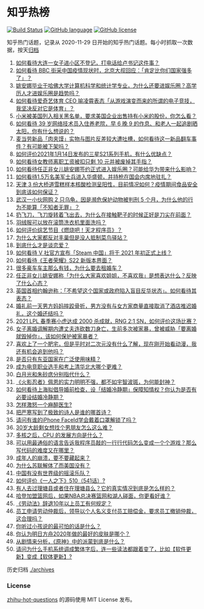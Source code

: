 # 知乎热榜
[![Build Status](https://github.com/ToWeLong/zhihu-hot-questions/workflows/CI/badge.svg)](https://github.com/ToWeLong/zhihu-hot-questions/actions)
[![GitHub language](https://img.shields.io/badge/language-golang-orange.svg)](https://golang.org/)
[![GitHub license](https://img.shields.io/github/license/ToWeLong/zhihu-hot-questions)](https://github.com/ToWeLong/zhihu-hot-questions/blob/main/LICENSE)

知乎热门话题，记录从 2020-11-29 日开始的知乎热门话题。每小时抓取一次数据，按天[归档](./archives)

<!-- BEGIN -->

1. [如何看待大连一女子进小区不登记，打电话给卢书记这件事？](https://www.zhihu.com/question/439288218)
1. [如何看待 BBC 街采中国疫情现状时，北京大叔回应：「肯定比你们国家强多了」？](https://www.zhihu.com/question/438984904)
1. [姚安娜毕业于哈佛大学计算机科学和统计学专业，为什么还要进娱乐圈？高学历人才进娱乐圈是趋势吗？](https://www.zhihu.com/question/439314149)
1. [如何看待爱奇艺体育 CEO 喻凌霄表态「从游戏演变而来的所谓的电子竞技，我坚决反对它是体育」？](https://www.zhihu.com/question/439196241)
1. [小米被美国列入相关黑名单，要求美国企业出售持有小米的股份，你怎么看？](https://www.zhihu.com/question/439439954)
1. [如何看待 39 岁网络技术员入住养老院，早 6 晚 9 的作息、和老人一起追剧晒太阳，你有什么想说的？](https://www.zhihu.com/question/439397557)
1. [麦当劳新品「肉夹馍」实物与图片反差较大遭吐槽，如何看待这一新品翻车事件？有可能被下架吗？](https://www.zhihu.com/question/439248049)
1. [如何评价2021年1月14日发布的三星S21系列手机，有什么优缺点？](https://www.zhihu.com/question/439299696)
1. [如何看待女教师离职工资被扣只剩 10 元并被废掉其手指？](https://www.zhihu.com/question/439237387)
1. [如何看待任正非女儿姚安娜签约正式进入娱乐圈？可能给华为带来什么影响？](https://www.zhihu.com/question/439294411)
1. [如何看待1.5万名美军士兵进入华盛顿，并持枪在国会内席地驻扎？](https://www.zhihu.com/question/439312075)
1. [天津 3 份大桥道雪糕样本核酸检测呈阳性，目前情况如何？疫情期间食品安全到底该如何保证？](https://www.zhihu.com/question/439374370)
1. [武汉一小伙网购 2 只乌龟，因是濒危保护动物被判刑 5 个月，为什么他的行为不能算「不知者无罪」？](https://www.zhihu.com/question/439263149)
1. [扔飞刀，飞刀旋转着飞出去，为什么在接触靶子的时候正好是刀尖在前面？](https://www.zhihu.com/question/439061594)
1. [羽绒服可以放在滚筒洗衣机里面洗吗？](https://www.zhihu.com/question/19647632)
1. [如何评价综艺节目《燃烧吧！天才程序员》？](https://www.zhihu.com/question/439009052)
1. [为什么大家都反对丰巢但是没人抵制菜鸟驿站？](https://www.zhihu.com/question/407483465)
1. [到底什么才是谈恋爱？](https://www.zhihu.com/question/383928922)
1. [如何看待 V 社官方宣布「Steam 中国」将于 2021 年初正式上线？](https://www.zhihu.com/question/439282342)
1. [如何看待《王者荣耀》S22 新版本界面？](https://www.zhihu.com/question/439307481)
1. [很多豪车车主那么有钱，为什么要去租婚车？](https://www.zhihu.com/question/63011130)
1. [任正非女儿姚安娜称「为什么大家喜欢姐姐，不喜欢我」是想表达什么？反映了什么心态？](https://www.zhihu.com/question/439320167)
1. [英国首相约翰逊称：「不希望这个国家或政府陷入盲目反华状态」。如何看待其表态？](https://www.zhihu.com/question/439364483)
1. [婚礼前一天男方妈妈摔跤骨折，男方没有与女方家商量直接取消了酒店推迟婚礼，这个婚还结吗？](https://www.zhihu.com/question/438777202)
1. [2021 LPL 春季赛小虎达成 2000 杀成就，RNG 2:1 SN，如何评价这场比赛？](https://www.zhihu.com/question/439402079)
1. [女子离婚调解期内遭丈夫连砍数刀身亡，生前多次被家暴，曾被威胁「要离婚就毁掉你」，该如何保护被家暴者？](https://www.zhihu.com/question/439418990)
1. [喜欢上了一个肥宅，但是平时对二次元没有什么了解，现在刚开始看动漫，我还有机会追到他吗？](https://www.zhihu.com/question/439142520)
1. [是否只有东亚国家在广泛使用味精？](https://www.zhihu.com/question/20787007)
1. [成为电竞职业选手和考上清华北大哪个更难？](https://www.zhihu.com/question/439301709)
1. [白月光和朱砂痣分别指代什么？](https://www.zhihu.com/question/65532582)
1. [《火影忍者》佩恩的实力明明不强，都不如宇智波斑，为何能封神？](https://www.zhihu.com/question/438703482)
1. [如何看待上海拟倡导婚前检查，设「结婚冷静期」保障知情权？你认为是否有必要设结婚冷静期？](https://www.zhihu.com/question/439421476)
1. [怎样激怒一个麻醉医生?](https://www.zhihu.com/question/439251204)
1. [把严寒写到了极致的诗人是谁的哪首诗？](https://www.zhihu.com/question/438396885)
1. [请问有谁的iPhone FaceId学会戴着口罩解锁了吗？](https://www.zhihu.com/question/368852096)
1. [30岁大龄剩女想找个男朋友怎么这么难？](https://www.zhihu.com/question/431089812)
1. [多核之后，CPU 的发展方向是什么？](https://www.zhihu.com/question/20809971)
1. [可以用最通俗的语言告诉我程序员敲的一行行代码怎么变成一个个游戏？那么写代码的难度又在哪里？](https://www.zhihu.com/question/437583022)
1. [成年人的崩溃，要不要藏起来？](https://www.zhihu.com/question/439393760)
1. [为什么苏联解体了而美国没有？](https://www.zhihu.com/question/436321173)
1. [中国有没有世界级的摇滚乐队？](https://www.zhihu.com/question/432042063)
1. [如何评价《一人之下》510（541话）?](https://www.zhihu.com/question/439287751)
1. [有人去过理塘县或者住在理塘县么？它的真实情况到底是怎么样的？](https://www.zhihu.com/question/434246119)
1. [哈登加盟篮网后，如果NBA总决赛篮网和湖人碰面，你更看好谁？](https://www.zhihu.com/question/439283258)
1. [《劳动法》辞退10年以上员工有何规定？](https://www.zhihu.com/question/402682684)
1. [员工申请劳动仲裁后，领导以个人名义支付员工赔偿金，要求员工撤销仲裁，这合理吗？](https://www.zhihu.com/question/438992017)
1. [你听过小孩说的最可怕的话是什么？](https://www.zhihu.com/question/268009004)
1. [你认为明日方舟2020年做的最好的皮肤是哪个？](https://www.zhihu.com/question/438833620)
1. [从剧情来分析，《原神》中的派蒙到底是什么？](https://www.zhihu.com/question/423641061)
1. [请问为什么手机系统调成繁体字后，连一些读法都跟着变了，比如【软件更新】变成【软体更新】?](https://www.zhihu.com/question/438952756)

<!-- END -->

历史归档 [./archives](./archives)


### License
[zhihu-hot-questions](https://github.com/towelong/zhihu-hot-questions) 的源码使用 MIT License 发布。